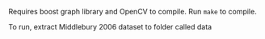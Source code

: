 Requires boost graph library and OpenCV to compile.
Run `make` to compile.

To run, extract Middlebury 2006 dataset to folder called data
